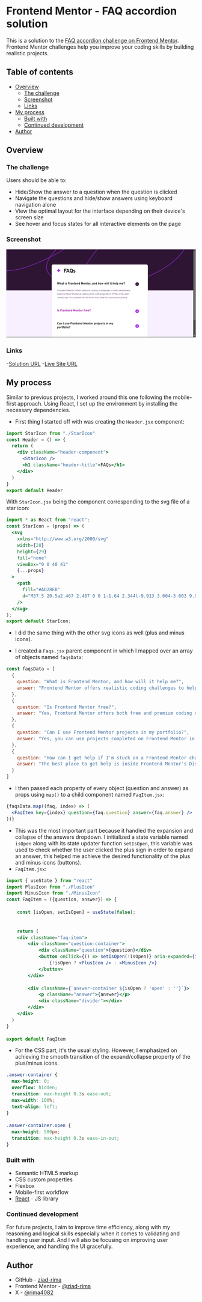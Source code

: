 # Frontend Mentor - FAQ accordion solution

This is a solution to the [FAQ accordion challenge on Frontend Mentor](https://www.frontendmentor.io/challenges/faq-accordion-wyfFdeBwBz). Frontend Mentor challenges help you improve your coding skills by building realistic projects. 

## Table of contents

- [Overview](#overview)
  - [The challenge](#the-challenge)
  - [Screenshot](#screenshot)
  - [Links](#links)
- [My process](#my-process)
  - [Built with](#built-with)
  - [Continued development](#continued-development)
- [Author](#author)

## Overview

### The challenge

Users should be able to:

- Hide/Show the answer to a question when the question is clicked
- Navigate the questions and hide/show answers using keyboard navigation alone
- View the optimal layout for the interface depending on their device's screen size
- See hover and focus states for all interactive elements on the page

### Screenshot

![](./public/design/Screenshot.png)


### Links

-[Solution URL]()
-[Live Site URL](https://faqsfront.netlify.app/)

## My process

Similar to previous projects, I worked around this one following the mobile-first approach.
Using React, I set up the environment by installing the necessary dependencies.
- First thing I started off with was creating the `Header.jsx` component:
```jsx
import StarIcon from "./StarIcon"
const Header = () => {
  return (
    <div className="header-component">
      <StarIcon />
      <h1 className="header-title">FAQs</h1>
    </div>
  )
}
export default Header
```
With `StarIcon.jsx` being the component corresponding to the svg file of a star icon:
```jsx
import * as React from "react";
const StarIcon = (props) => (
  <svg
    xmlns="http://www.w3.org/2000/svg"
    width={28}
    height={29}
    fill="none"
    viewBox="0 0 40 41"
    {...props}
  >
    <path
      fill="#AD28EB"
      d="M37.5 20.5a2.467 2.467 0 0 1-1.64 2.344l-9.913 3.604-3.603 9.911a2.5 2.5 0 0 1-4.688 0l-3.604-9.922-9.911-3.593a2.5 2.5 0 0 1 0-4.688l9.921-3.604 3.594-9.911a2.5 2.5 0 0 1 4.688 0l3.604 9.921 9.911 3.594A2.467 2.467 0 0 1 37.5 20.5Z"
    />
  </svg>
);
export default StarIcon;
```
- I did the same thing with the other svg icons as well (plus and minus icons).

- I created a `Faqs.jsx` parent component in which I mapped over an array of objects named `faqsData`:
```jsx
const faqsData = [
  {
    question: "What is Frontend Mentor, and how will it help me?", 
    answer: "Frontend Mentor offers realistic coding challenges to help developers improve their frontend coding skills with projects in HTML, CSS, and JavaScript. It's suitable for all levels and ideal for portfolio building."
  },
  {
    question: "Is Frontend Mentor free?",
    answer: "Yes, Frontend Mentor offers both free and premium coding challenges, with the free option providing access to a range of projects suitable for all skill levels."
  },
  {
    question: "Can I use Frontend Mentor projects in my portfolio?",
    answer: "Yes, you can use projects completed on Frontend Mentor in your portfolio. It's an excellent way to showcase your skills to potential employers!"
  },
  {
    question: "How can I get help if I'm stuck on a Frontend Mentor challenge?",
    answer: "The best place to get help is inside Frontend Mentor's Discord community. There's a help channel where you can ask questions and seek support from other community members."
  }
]
```
- I then passed each property of every object (question and answer) as props using `map()` to a child component named `FaqItem.jsx`:
```jsx
{faqsData.map((faq, index) => (
  <FaqItem key={index} question={faq.question} answer={faq.answer} />
))}
```

- This was the most important part because it handled the expansion and collapse of the answers dropdown. I initialized a state variable named `isOpen` along with its state updater function `setIsOpen`, this variable was used to check whether the user clicked the plus sign in order to expand an answer, this helped me achieve the desired functionality of the plus and minus icons (buttons).
- `FaqItem.jsx`:
```jsx
import { useState } from "react"
import PlusIcon from "./PlusIcon"
import MinusIcon from "./MinusIcon"
const FaqItem = ({question, answer}) => {

    const [isOpen, setIsOpen] = useState(false);
    

    return (
    <div className="faq-item">
        <div className="question-container">
            <div className="question">{question}</div>
            <button onClick={() => setIsOpen(!isOpen)} aria-expanded={isOpen ? "Collapse answer" : "Expand answer"}>
                {!isOpen ? <PlusIcon /> : <MinusIcon />}
            </button>
        </div>
        
        <div className={`answer-container ${isOpen ? 'open' : ''}`}>
            <p className="answer">{answer}</p>
            <div className="divider"></div>
        </div>
    </div>
  )
}

export default FaqItem

```

- For the CSS part, it's the usual styling. However, I emphasized on achieving the smooth transition of the expand/collapse property of the plus/minus icons.
```css
.answer-container {
  max-height: 0;
  overflow: hidden;
  transition: max-height 0.3s ease-out;
  max-width: 100%;
  text-align: left;
}

.answer-container.open {
  max-height: 500px;
  transition: max-height 0.3s ease-in-out;
}
```

### Built with

- Semantic HTML5 markup
- CSS custom properties
- Flexbox
- Mobile-first workflow
- [React](https://reactjs.org/) - JS library

### Continued development

For future projects, I aim to improve time efficiency, along with my reasoning and logical skills especially when it comes to validating and handling user input. And I will also be focusing on improving user experience, and handling the UI gracefully.

## Author

- GitHub - [ziad-rima](https://github.com/ziad-rima)
- Frontend Mentor - [@ziad-rima](https://www.frontendmentor.io/profile/ziad-rima)
- X - [@rima4082](https://x.com/rima4082)

